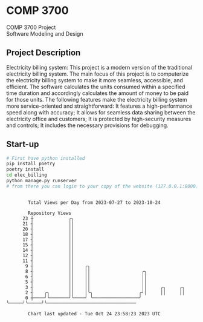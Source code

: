 # COMP 3700
COMP 3700 Project  
Software Modeling and Design
## Project Description
Electricity billing system: This project is a modern version of the traditional electricity billing system. The main focus of this project is to computerize the electricity billing system to make it more seamless, accessible, and efficient. The software calculates the units consumed within a specified time duration and accordingly calculates the amount of money to be paid for those units. The following features make the electricity billing system more service-oriented and straightforward: It features a high-performance speed along with accuracy; It allows for seamless data sharing between the electricity office and customers; It is protected by high-security measures and controls; It includes the necessary provisions for debugging.

## Start-up
```bash
# First have python installed
pip install poetry
poetry install
cd elec_billing
python manage.py runserver
# from there you can login to your copy of the website (127.0.0.1:8000), default creds are admin/admin
```

```

        Total Views per Day from 2023-07-27 to 2023-10-24

        Repository Views
      23 ┼             ╭╮
      21 ┤             ││
      20 ┤             ││
      18 ┤             ││
      17 ┤             ││
      15 ┤             ││
      14 ┤             ││
      12 ┤             ││
      11 ┤             ││
       9 ┤             ││    ╭╮
       8 ┤             ││    ││                   ╭╮
       6 ┤             ││    ││                   ││
       5 ┤             ││    ││                   ││
       3 ┤             ││    ││                   ││     ╭╮     ╭╮
       2 ┤    ╭╮       ││    │╰╮                 ╭╯│     ││     ││
       0 ┼────╯╰───────╯╰────╯ ╰─────────────────╯ ╰─────╯╰─────╯╰─────────────────────────────────

        Chart last updated - Tue Oct 24 23:58:23 2023 UTC
        
```
